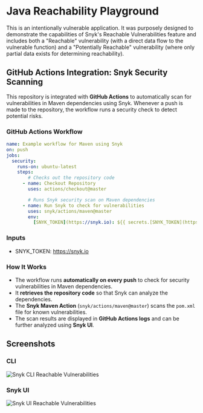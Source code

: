 # Java Reachability Playground

This is an intentionally vulnerable application. It was purposely designed to demonstrate the capabilities of Snyk's Reachable
Vulnerabilities feature and includes both a "Reachable" vulnerability (with a direct data flow to the vulnerable function) and a "Potentially Reachable" vulnerability (where only partial data exists for determining reachability).

## GitHub Actions Integration: Snyk Security Scanning
This repository is integrated with **GitHub Actions** to automatically scan for vulnerabilities in Maven dependencies using Snyk.
Whenever a push is made to the repository, the workflow runs a security check to detect potential risks.

### **GitHub Actions Workflow**

```yaml
name: Example workflow for Maven using Snyk
on: push
jobs:
  security:
    runs-on: ubuntu-latest
    steps:
        # Checks out the repository code
      - name: Checkout Repository
        uses: actions/checkout@master

        # Runs Snyk security scan on Maven dependencies
      - name: Run Snyk to check for vulnerabilities
        uses: snyk/actions/maven@master  
        env:
          [SNYK_TOKEN](https://snyk.io): ${{ secrets.[SNYK_TOKEN](https://snyk.io) }}  # Uses a secret token for Snyk authentication
```
### **Inputs**
- SNYK_TOKEN: https://snyk.io

### **How It Works**
- The workflow runs **automatically on every push** to check for security vulnerabilities in Maven dependencies.
- It **retrieves the repository code** so that Snyk can analyze the dependencies.
- The **Snyk Maven Action** (`snyk/actions/maven@master`) scans the `pom.xml` file for known vulnerabilities.
- The scan results are displayed in **GitHub Actions logs** and can be further analyzed using **Snyk UI**.

## Screenshots

### CLI
![Snyk CLI Reachable Vulnerabilities](CLI_reachable.png)

### Snyk UI
![Snyk UI Reachable Vulnerabilities](UI_reachable.png)

